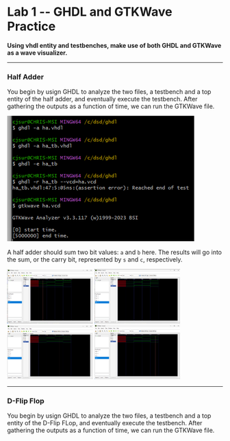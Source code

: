 # Lab 1 -- GHDL and GTKWave Practice
**Using vhdl entity and testbenches, make use of both GHDL and GTKWave as a wave visualizer.**

<hr>

### Half Adder
You begin by usign GHDL to analyze the two files, a testbench and a top entity of the half adder, and eventually execute the testbench.
After gathering the outputs as a function of time, we can run the GTKWave file.

![Command Prompt Input](Figures/Half_Adder_Setup.png)

A half adder should sum two bit values: `a` and `b` here.
The results will go into the sum, or the carry bit, represented by `s` and `c`, respectively.

<img src="Figures/HA_GTKWave_1.png" alt="System State 1" width="200"/>
<img src="Figures/HA_GTKWave_2.png" alt="System State 2" width="200"/>
<img src="Figures/HA_GTKWave_3.png" alt="System State 3" width="200"/>
<img src="Figures/HA_GTKWave_4.png" alt="System State 4" width="200"/>

<hr>

### D-Flip Flop
You begin by usign GHDL to analyze the two files, a testbench and a top entity of the D-Flip FLop, and eventually execute the testbench.
After gathering the outputs as a function of time, we can run the GTKWave file.
